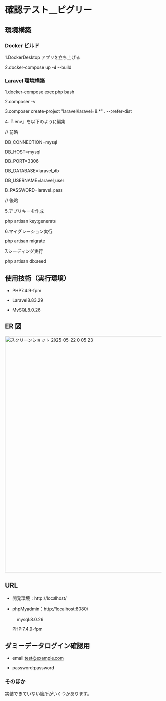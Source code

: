 
# 確認テスト＿ピグリー

## 環境構築

### Docker ビルド

1.DockerDesktop アプリを立ち上げる

2.docker-compose up -d --build

### Laravel 環境構築

1.docker-compose exec php bash

2.composer -v

3.composer create-project "laravel/laravel=8.\*" . --prefer-dist

4.『.env』を以下のように編集

// 前略

DB_CONNECTION=mysql

DB_HOST=mysql

DB_PORT=3306

DB_DATABASE=laravel_db

DB_USERNAME=laravel_user

B_PASSWORD=laravel_pass

// 後略

5.アプリキーを作成

php artisan key:generate

6.マイグレーション実行

php artisan migrate

7.シーディング実行

php artisan db:seed

## 使用技術（実行環境）

+ PHP7.4.9-fpm
  
+ Laravel8.83.29
  
+ MySQL8.0.26

## ER 図


<img width="761" alt="スクリーンショット 2025-05-22 0 05 23" src="https://github.com/user-attachments/assets/bbad5729-4504-4e77-9e51-5558b4ea6020" />


## URL

+ 開発環境：http://localhost/

+ phpMyadmin：http://localhost:8080/

  
  　mysql:8.0.26

   PHP:7.4.9-fpm





## ダミーデータログイン確認用

+ email:test@example.com

+ password:password



### そのほか

実装できていない箇所がいくつかあります。
